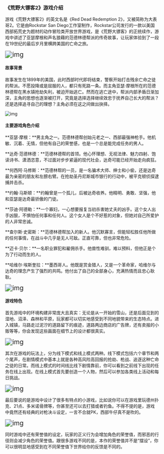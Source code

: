 ### 《荒野大镖客2》游戏介绍

游戏《荒野大镖客2》的英文名是《Red Dead Redemption 2》，又被简称为大表哥2。它是由Rockstar San Diego工作室制作，Rockstar公司发行的一款以美国西部拓荒史为题材的动作冒险类开放世界游戏，是《荒野大镖客》的正统续作，游戏中讲述了亚瑟摩根和声名狼藉的范德林德帮派的传奇故事，让玩家体验到了一段在19世纪的最后岁月里横跨美国的亡命之旅。

<img src="https://pics7.baidu.com/feed/f603918fa0ec08fac54f00109ad38e6754fbda86.png@f_auto?token=5f3bfb18b3cf0c3662e62b7f0ad59d30" alt="img" style="zoom:150%;" />

#### **故事背景**

故事发生在1899年的美国，此时西部时代即将结束，警察开始打击残余亡命之徒的帮派。不愿投降或是屈服的人，都只有死路一条。而主角亚瑟·摩根所在的范德林德帮在黑水镇抢劫失利，被迫开始逃亡。然而在逃亡途中，帮派内部矛盾日渐加深，主角的思想也逐渐被打开，究竟是选择选择继续效忠于抚养自己长大的帮派？还是选择追寻自己的理想？主角必须在这之间做出抉择。

![img](https://pics7.baidu.com/feed/b17eca8065380cd729c5a3df6b791e3e588281f5.png@f_auto?token=d4565517395ca26e1042c637cda03049)

#### **主要游戏角色介绍**

**亚瑟·摩根：**男主角之一。范德林德帮创始元老之一、西部最强神枪手。他机敏、沉着、无情，但他有自己的荣誉感，也是一个总是能完成任务的男人。

**达奇·范德林德：**范德林德帮的首领。他心怀理想、无视法律、魅力四射、饱读诗书、潇洒恣意，不过面对步步紧逼的现代社会，达奇可能已经开始走向疯狂。

**何西阿·马修斯：**范德林帮的一员，是一名骗术大师、绅士和小偷，还是达奇最为亲密的朋友和左膀右臂。在抢劫圣丹尼斯城市银行的行动中，被平克顿侦探逮捕并击杀。

**约翰·马斯顿：**约翰曾是一个孤儿，后被达奇收养。他精明、勇敢、坚强，他和亚瑟是达奇最骄傲的门徒。

**莎迪·阿德勒：**一个寡妇，一心想要报复当初杀害她丈夫的凶手。这个女人出手凶狠，不惧怕任何事和任何人。这个女人是个不好惹的对象，但她对自己所爱护的人非常忠诚。

**查尔斯·史密斯：**范德林德帮加入的新人。他沉默寡言，但能轻松胜任他所做的任何事情，在战斗中几乎是无人可敌。正直可靠，但也非常危险。

**迈卡·贝尔：**一名职业罪犯和雇佣杀手。他兽性难驯，难以预料，但他正是个为了行动而生的人。

**哈维尔·埃斯奎拉：**墨西哥人。他既是赏金猎人，又是一个革命家，哈维尔与达奇的理念产生了强烈的共鸣。他付出了自己的全部身心，充满热情而且忠心耿耿。

<img src="https://pics4.baidu.com/feed/29381f30e924b89979429e80a93bae9f0b7bf6d1.png@f_auto?token=0feaced064f2b8e01c569c3736aa1e48" alt="img" style="zoom:150%;" />

#### **游戏特色**

首先游戏中的环境构建非常庞大且真实：无论是从一开始的雪山，还是后面见到的湿地、沼泽、森林和平原，玩家都可以切实地感受到不同地貌带来的生态特点。进入城镇，马路走过泥泞的道路留下的痕迹，道路两边商店的广告牌，还有卖报的小贩等等，你会发现这些画面在细节上的设计都很真实。

<img src="https://pics7.baidu.com/feed/91529822720e0cf326b4ae25cd7b4115bf09aa72.png@f_auto?token=76baf9a5f3d266a52d51649f6b6120ae" alt="img" style="zoom:150%;" />

其次在游戏的玩法上，分为线下模式和线上模式两种。线下模式包括六个章节和两个尾声，在剧情模式中基本上就是各种高风险高回报的抢劫、枪战、追逐这种亡命之徒的日常。而线上模式的时间线比线下剧情靠前，你可以看到之前线下出现的任务在线上出现。在线上模式首先要创造一个人物，然后可以参加各类线上活动和每日挑战。

<img src="https://pics2.baidu.com/feed/5366d0160924ab1840a45972fdc755c77a890b89.png@f_auto?token=fe668b74c867cf35d2f3c7e372fa0c43" alt="img" style="zoom:150%;" />

最后要说的是游戏中设计了很多有特点的小游戏，比如说你可以在游戏里玩德州扑克、21点、多米诺骨牌等，你甚至还可以去打猎或者钓鱼。不得不提的是，游戏中竟然还有经典的对枪决斗设定，一言不合就PK，西部牛仔真不是吹的。

<img src="https://pics0.baidu.com/feed/9f510fb30f2442a731504fec177e1e41d01302e1.png@f_auto?token=bc739395789d2aed287a4befc7e0c66c" alt="img" style="zoom:150%;" />

同时游戏中还有荣誉值的设定，玩家的正义行为会增加角色的荣誉值，而邪恶的行径则会减少角色的荣誉值。跟很多游戏不同的是，本作的荣誉值并不是“摆设”，你可以很明显地感受到在不同荣誉值下世界给你的反馈是不同的。















